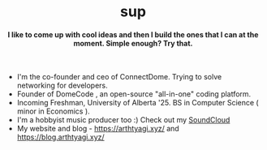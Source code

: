 <h1 align="center">sup</h1>
<h4 align="center">I like to come up with cool ideas and then I build the ones that I can at the moment. Simple enough? Try that. </h4>
<br>

- I'm the co-founder and ceo of ConnectDome. Trying to solve networking for developers.
- Founder of DomeCode , an open-source "all-in-one" coding platform.
- Incoming Freshman, University of Alberta '25. BS in Computer Science ( minor in Economics ).
- I'm a hobbyist music producer too :) Check out my [SoundCloud](https://soundcloud.com/arth-tyagi-892438955)
- My website and blog - https://arthtyagi.xyz/ and https://blog.arthtyagi.xyz/
